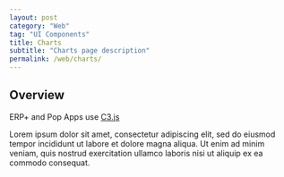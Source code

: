 ```yaml
---
layout: post
category: "Web"
tag: "UI Components"
title: Charts
subtitle: "Charts page description"
permalink: /web/charts/
---
```


## Overview

ERP+ and Pop Apps use [C3.js](https://c3js.org)

Lorem ipsum dolor sit amet, consectetur adipiscing elit, sed do eiusmod tempor incididunt ut labore et dolore magna aliqua. Ut enim ad minim veniam, quis nostrud exercitation ullamco laboris nisi ut aliquip ex ea commodo consequat.
